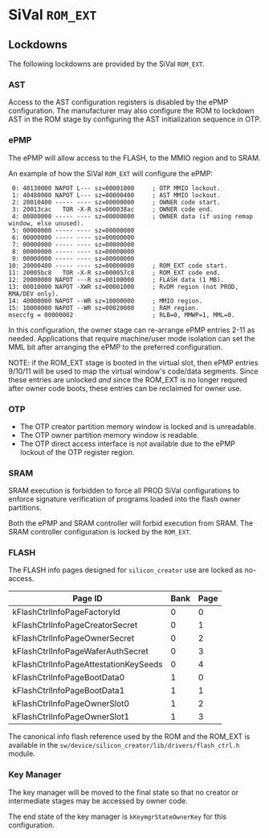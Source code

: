 # SiVal `ROM_EXT`

## Lockdowns

The following lockdowns are provided by the SiVal `ROM_EXT`.

### AST

Access to the AST configuration registers is disabled by the ePMP
configuration. The manufacturer may also configure the ROM to lockdown AST in
the ROM stage by configuring the AST initialization sequence in OTP.

### ePMP

The ePMP will allow access to the FLASH, to the MMIO region and to SRAM.

An example of how the SiVal `ROM_EXT` will configure the ePMP:

```console
 0: 40130000 NAPOT L--- sz=00001000     ; OTP MMIO lockout.
 1: 40480000 NAPOT L--- sz=00000400     ; AST MMIO lockout.
 2: 20010400 ----- ---- sz=00000000     ; OWNER code start.
 3: 20013cac   TOR -X-R sz=000038ac     ; OWNER code end.
 4: 00000000 ----- ---- sz=00000000     ; OWNER data (if using remap window, else unused).
 5: 00000000 ----- ---- sz=00000000
 6: 00000000 ----- ---- sz=00000000
 7: 00000000 ----- ---- sz=00000000
 8: 00000000 ----- ---- sz=00000000
 9: 00000000 ----- ---- sz=00000000
10: 20000400 ----- ---- sz=00000000     ; ROM_EXT code start.
11: 20005bc8   TOR -X-R sz=000057c8     ; ROM_EXT code end.
12: 20000000 NAPOT ---R sz=00100000     ; FLASH data (1 MB).
13: 00010000 NAPOT -XWR sz=00001000     ; RvDM region (not PROD, RMA/DEV only).
14: 40000000 NAPOT --WR sz=10000000     ; MMIO region.
15: 10000000 NAPOT --WR sz=00020000     ; RAM region.
mseccfg = 00000002                      ; RLB=0, MMWP=1, MML=0.
```

In this configuration, the owner stage can re-arrange ePMP entries
2-11 as needed.  Applications that require machine/user mode isolation can set
the MML bit after arranging the ePMP to the preferred configuration.

NOTE: if the ROM\_EXT stage is booted in the virtual slot, then ePMP entries
9/10/11 will be used to map the virtual window's code/data segments.  Since
these entries are unlocked _and_ since the ROM\_EXT is no longer requred
after owner code boots, these entries can be reclaimed for owner use.

### OTP

- The OTP creator partition memory window is locked and is unreadable.
- The OTP owner partition memory window is readable.
- The OTP direct access interface is not available due to the ePMP lockout of
  the OTP register region.

### SRAM

SRAM execution is forbidden to force all PROD SiVal configurations to enforce
signature verification of programs loaded into the flash owner partitions.

Both the ePMP and SRAM controller will forbid execution from SRAM. The SRAM
controller configuration is locked by the `ROM_EXT`.

### FLASH

The FLASH info pages designed for `silicon_creator` use are locked as
no-access.

Page ID                               | Bank | Page
--------------------------------------|------|------
kFlashCtrlInfoPageFactoryId           | 0    | 0
kFlashCtrlInfoPageCreatorSecret       | 0    | 1
kFlashCtrlInfoPageOwnerSecret         | 0    | 2
kFlashCtrlInfoPageWaferAuthSecret     | 0    | 3
kFlashCtrlInfoPageAttestationKeySeeds | 0    | 4
kFlashCtrlInfoPageBootData0           | 1    | 0
kFlashCtrlInfoPageBootData1           | 1    | 1
kFlashCtrlInfoPageOwnerSlot0          | 1    | 2
kFlashCtrlInfoPageOwnerSlot1          | 1    | 3

The canonical info flash reference used by the ROM and the ROM\_EXT is available
in the `sw/device/silicon_creator/lib/drivers/flash_ctrl.h` module.

### Key Manager

The key manager will be moved to the final state so that no creator or
intermediate stages may be accessed by owner code.

The end state of the key manager is `kKeymgrStateOwnerKey` for this
configuration.
